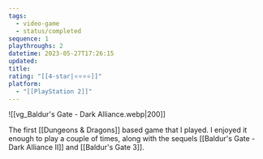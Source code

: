 ```yaml
---
tags:
  - video-game
  - status/completed
sequence: 1
playthroughs: 2
datetime: 2023-05-27T17:26:15
updated: 
title: 
rating: "[[4-star|⭐️⭐️⭐️⭐️]]"
platform:
  - "[[PlayStation 2]]"
---
```


![[vg_Baldur's Gate - Dark Alliance.webp|200]]

The first [[Dungeons & Dragons]] based game that I played. I enjoyed it enough to play a couple of times, along with the sequels [[Baldur's Gate - Dark Alliance II]] and [[Baldur's Gate 3]].